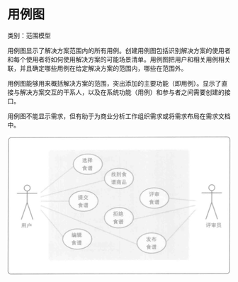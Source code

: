 # 用例图

类别：范围模型

用例图显示了解决方案范围内的所有用例。创建用例图包括识别解决方案的使用者和每个使用者将如何使用解决方案的可能场景清单。用例图把用户和相关用例相关联，并且确定哪些用例在给定解决方案的范围内，哪些在范围外。

用例图能够用来概括解决方案的范围，突出添加的主要功能（即用例）。显示了直接与解决方案交互的干系人，以及在系统功能（用例）和参与者之间需要创建的接口。

用例图不能显示需求，但有助于为商业分析工作组织需求或将需求布局在需求文档中。

![](../../../images/用例图.png)